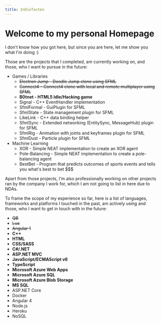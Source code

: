 ```yaml
---
title: InDieTasten
---
```


# Welcome to my personal Homepage

I don't know how you got here, but since you are here, let me show you what I'm doing :)

Those are the projects that I completed, am currently working on, and those, who I want to pursue in the future:

- Games / Libraries
    - ~~Electron Jump - Doodle Jump clone using SFML~~
    - ~~Connect4 - Connect4 clone with local and remote multiplayer using SFML~~
    - **B0tnet - HTML5 Idle/Hacking game**
    - Signal - C++ EventHandler implementation
    - SfmlFormal - GuiPlugin for SFML
    - SfmlState - State management plugin for SFML
    - LikeLink - C++ data binding helper
    - SfmlSync - Extended networking (EntitySync, MessageHub) plugin for SFML
    - SfmlRig - Animation with joints and keyframes plugin for SFML
    - SfmlDust - Particle plugin for SFML
- Machine Learning
    - XOR - Simple NEAT implementation to create an XOR agent
    - Pole-Balancing - Simple NEAT implementation to create a pole-balancing agent
    - BestBet - Program that predicts outcomes of sports events and tells you what's best to bet $$$

Apart from those projects, I'm also professionally working on other projects ran by the company I work for, which I am not going to list in here due to NDAs.

To frame the scope of my experience so far, here is a list of languages, frameworks and platforms I touched in the past, am actively using and those, who I want to get in touch with in the future:

- ~~QB~~
- ~~Lua~~
- ~~Angular 1~~
- **C++**
- **HTML**
- **CSS/SASS**
- **C#/.NET**
- **ASP.NET MVC**
- **JavaScript/ECMAScript v6**
- **TypeScript**
- **Microsoft Azure Web Apps**
- **Microsoft Azure SQL**
- **Microsoft Azure Blob Storage**
- **MS SQL**
- ASP.NET Core
- Docker
- Angular 4
- Node.js
- Heroku
- NoSQL

